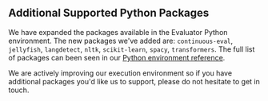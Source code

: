## Additional Supported Python Packages

We have expanded the packages available in the Evaluator Python environment. The new packages we've added are: `continuous-eval`, `jellyfish`, `langdetect`, `nltk`, `scikit-learn`, `spacy`, `transformers`. The full list of packages can been seen in our [Python environment reference](https://humanloop.com/docs/v5/reference/python-environment). 

We are actively improving our execution environment so if you have additional packages you'd like us to support, please do not hesitate to get in touch.

